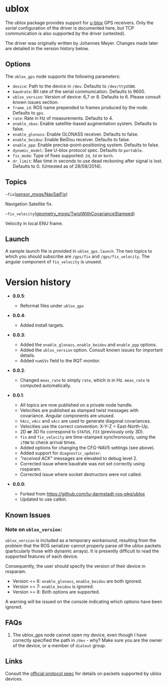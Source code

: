 # ublox
The ublox package provides support for [u-blox](http://www.u-blox.com) GPS receivers. Only the _serial_ configuration of the driver is documented here, but TCP communication is also supported by the driver (untested).

The driver was originally written by Johannes Meyer. Changes made later are detailed in the version history below.

## Options

The `ublox_gps` node supports the following parameters:
* `device`: Path to the device in `/dev`. Defaults to `/dev/ttyUSB0`.
* `baudrate`: Bit rate of the serial communication. Defaults to 9600.
* `ublox_version`: Version of device: 6,7 or 8. Defaults to 6. Please consult known issues section.
* `frame_id`: ROS name prepended to frames produced by the node. Defaults to `gps`.
* `rate`: Rate in Hz of measurements. Defaults to 4.
* `enable_sbas`: Enable satellite-based augmentation system. Defaults to false.
* `enable_glonass`: Enable GLONASS receiver. Defaults to false.
* `enable_beidou`: Enable BeiDou receiver. Defaults to false.
* `enable_ppp`: Enable precise-point-positioning system. Defaults to false.
* `dynamic_model`: See U-blox protocol spec. Defaults to `portable`.
* `fix_mode`: Type of fixes supported: `2d`, `3d` or `both`.
* `dr_limit`: Max time in seconds to use dead reckoning after signal is lost. Defaults to 0. (Untested as of 28/08/2014).

## Topics

`~fix`([sensor_msgs/NavSatFix](http://docs.ros.org/api/sensor_msgs/html/msg/NavSatFix.html))

Navigation Satellite fix.

`~fix_velocity`([geometry_msgs/TwistWithCovarianceStamped](http://docs.ros.org/jade/api/geometry_msgs/html/msg/TwistWithCovarianceStamped.html))

Velocity in local ENU frame.

## Launch

A sample launch file is provided in `ublox_gps.launch`. The two topics to which you should subscribe are `/gps/fix` and `/gps/fix_velocity`. The angular component of `fix_velocity` is unused.

# Version history

* **0.0.5**:
  - Reformat files under `ublox_gps`

* **0.0.4**:
  - Added install targets.

* **0.0.3**:
  - Added the `enable_glonass`, `enable_beidou` and `enable_ppp` options.
  - Added the `ublox_version` option. Consult known issues for important details.
  - Added `numSVs` field to the RQT monitor.

* **0.0.2**:
  - Changed `meas_rate` to simply `rate`, which is in Hz. `meas_rate` is computed automatically.

* **0.0.1**:
  - All topics are now published on a private node handle.
  - Velocities are published as stamped twist messages with covariance. Angular components are unused.
  - `hAcc`, `vAcc` and `sAcc` are used to generate diagonal covariances.
  - Velocities use the correct convention: X-Y-Z = East-North-Up.
  - 2D **or** 3D fix correspond to `STATUS_FIX` (previously only 3D).
  - `fix` and `fix_velocity` are time-stamped synchronously, using the `iTOW` to check arrival times.
  - Added options for changing the CFG-NAV5 settings (see above).
  - Added support for `diagnostic_updater`.
  - _"received ACK"_ messages are elevated to debug level 2.
  - Corrected issue where baudrate was not set correctly using rosparam.
  - Corrected issue where socket destructors were not called.

* **0.0.0**:
  - Forked from https://github.com/tu-darmstadt-ros-pkg/ublox
  - Updated to use catkin.

## Known Issues

### Note on `ublox_version`:

`ublox_version` is included as a temporary workaround, resulting from the problem that the ROS serializer cannot properly parse _all_ the ublox packets (particularly those with dynamic arrays). It is presently difficult to read the supported features of each device.

Consequently, the user should specify the version of their device in rosparam.

- Version <= 6: `enable_glonass`, `enable_beidou` are both ignored.
- Version == 7: `enable_beidou` is ignored.
- Version >= 8: Both options are supported.

A warning will be issued on the console indicating which options have been ignored.

## FAQs

1. The ublox_gps node cannot open my device, even though I have correctly specified the path in `/dev` - why? Make sure you are the owner of the device, or a member of `dialout` group.

## Links
Consult the [official protocol spec](http://www.u-blox.com/en/download/documents-a-resources/u-blox-6-gps-modules-resources.html) for details  on packets supported by ublox devices.
